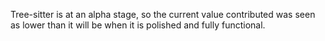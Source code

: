 Tree-sitter is at an alpha stage, so the current value contributed was seen as lower than it will be when it is polished and fully functional.
